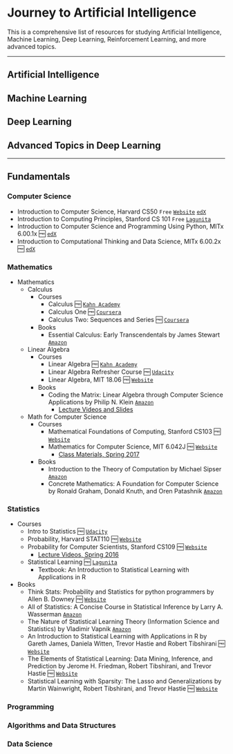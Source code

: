 # Journey to Artificial Intelligence
This is a comprehensive list of resources for studying Artificial Intelligence, Machine Learning, Deep Learning, Reinforcement Learning, and more advanced topics.

---

## Artificial Intelligence

## Machine Learning

## Deep Learning

## Advanced Topics in Deep Learning

---

## Fundamentals

### Computer Science
- Introduction to Computer Science, Harvard CS50 `Free` [`Website`](https://cs50.harvard.edu/)  [`edX`](https://www.edx.org/course/introduction-computer-science-harvardx-cs50x)
- Introduction to Computing Principles, Stanford CS 101 `Free` [`Lagunita`](http://online.stanford.edu/course/computer-science-101-self-paced)
- Introduction to Computer Science and Programming Using Python, MITx 6.00.1x :free: [`edX`](https://www.edx.org/course/introduction-computer-science-mitx-6-00-1x-10)
- Introduction to Computational Thinking and Data Science, MITx 6.00.2x :free: [`edX`](https://www.edx.org/course/introduction-computational-thinking-data-mitx-6-00-2x-5)

### Mathematics
- Mathematics
  - Calculus
    - Courses
      - Calculus :free: [`Kahn Academy`](https://www.khanacademy.org/math/calculus-home)
      - Calculus One :free: [`Coursera`](https://www.coursera.org/learn/calculus1)
      - Calculus Two: Sequences and Series :free: [`Coursera`](https://www.coursera.org/learn/advanced-calculus)
    - Books
      - Essential Calculus: Early Transcendentals by James Stewart  [`Amazon`](https://www.amazon.com/Essential-Calculus-Transcendentals-James-Stewart/dp/1133112285/ref=sr_1_4?ie=UTF8&qid=1492632448&sr=8-4&keywords=Essential+Calculus+by+James+Stewart)
  - Linear Algebra
    - Courses
      - Linear Algebra :free: [`Kahn Academy`](https://www.khanacademy.org/math/linear-algebra)
      - Linear Algebra Refresher Course :free: [`Udacity`](https://www.udacity.com/course/linear-algebra-refresher-course--ud953)
      - Linear Algebra, MIT 18.06 :free: [`Website`](https://ocw.mit.edu/courses/mathematics/18-06-linear-algebra-spring-2010/)
    - Books
      - Coding the Matrix: Linear Algebra through Computer Science Applications by Philip N. Klein [`Amazon`](https://www.amazon.com/Coding-Matrix-Algebra-Applications-Computer/dp/0615880991/ref=sr_1_1?ie=UTF8&qid=1492662456&sr=8-1&keywords=Coding+the+Matrix%3A+Linear+Algebra+through+Computer+Science+Applications)
        - [Lecture Videos and Slides](http://cs.brown.edu/courses/cs053/current/index.htm)
  - Math for Computer Science
    - Courses
      - Mathematical Foundations of Computing, Stanford CS103 :free: [`Website`](http://web.stanford.edu/class/cs103/)
      - Mathematics for Computer Science, MIT 6.042J :free: [`Website`](https://ocw.mit.edu/courses/electrical-engineering-and-computer-science/6-042j-mathematics-for-computer-science-spring-2015/index.htm)
        - [Class Materials, Spring 2017](https://learning-modules.mit.edu/materials/index.html?uuid=/course/6/sp17/6.042#materials)
    - Books
      - Introduction to the Theory of Computation by Michael Sipser [`Amazon`](https://www.amazon.com/Introduction-Theory-Computation-Michael-Sipser/dp/113318779X/ref=sr_1_1?ie=UTF8&qid=1492662562&sr=8-1&keywords=Introduction+to+the+Theory+of+Computation+by+Michael+Sipser)
      - Concrete Mathematics: A Foundation for Computer Science by Ronald Graham, Donald Knuth, and Oren Patashnik [`Amazon`](https://www.amazon.com/Concrete-Mathematics-Foundation-Computer-Science/dp/0201558025/ref=sr_1_1?ie=UTF8&qid=1492662613&sr=8-1&keywords=Concrete+Mathematics%3A+A+Foundation+for+Computer+Science+by+Ronald+Graham%2C+Donald+Knuth%2C+and+Oren+Patashnik)

### Statistics
- Courses
  - Intro to Statistics :free: [`Udacity`](https://www.udacity.com/course/intro-to-statistics--st101)
  - Probability, Harvard STAT110 :free: [`Website`](http://projects.iq.harvard.edu/stat110)
  - Probability for Computer Scientists, Stanford CS109 :free: [`Website`](http://web.stanford.edu/class/cs109/)
    - [Lecture Videos, Spring 2016](http://web.stanford.edu/class/archive/cs/cs109/cs109.1166//handouts/overview.html)
  - Statistical Learning :free: [`Lagunita`](https://lagunita.stanford.edu/courses/HumanitiesScience/StatLearning/Winter2014/about)
    - Textbook: An Introduction to Statistical Learning with Applications in R
- Books
  - Think Stats: Probability and Statistics for python programmers by Allen B. Downey :free: [`Website`](http://greenteapress.com/wp/think-stats-2e/)
  - All of Statistics: A Concise Course in Statistical Inference by Larry A. Wasserman [`Amazon`](https://www.amazon.com/All-Statistics-Statistical-Inference-Springer/dp/0387402721/ref=sr_1_1?ie=UTF8&qid=1492678465&sr=8-1&keywords=All+of+Statistics%3A+A+Concise+Course+in+Statistical+Inference)
  - The Nature of Statistical Learning Theory (Information Science and Statistics) by Vladimir Vapnik [`Amazon`](https://www.amazon.com/Statistical-Learning-Information-Science-Statistics-ebook/dp/B001CU8WL6/ref=sr_1_1?ie=UTF8&qid=1492678727&sr=8-1&keywords=The+Nature+of+Statistical+Learning+Theory+%28Information+Science+and+Statistics%29)
  - An Introduction to Statistical Learning with Applications in R by Gareth James, Daniela Witten, Trevor Hastie and Robert Tibshirani :free: [`Website`](http://www-bcf.usc.edu/~gareth/ISL/)
  - The Elements of Statistical Learning: Data Mining, Inference, and Prediction by Jerome H. Friedman, Robert Tibshirani, and Trevor Hastie :free: [`Website`](http://statweb.stanford.edu/~tibs/ElemStatLearn/)
  - Statistical Learning with Sparsity: The Lasso and Generalizations by Martin Wainwright, Robert Tibshirani, and Trevor Hastie :free: [`Website`](http://web.stanford.edu/~hastie/StatLearnSparsity/)

### Programming

### Algorithms and Data Structures

### Data Science
